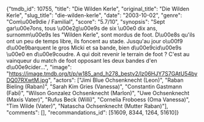 {"tmdb_id": 10755, "title": "Die Wilden Kerle", "original_title": "Die Wilden Kerle", "slug_title": "die-wilden-kerle", "date": "2003-10-02", "genre": "Com\u00e9die / Familial", "score": "5.7/10", "synopsis": "Sept gar\u00e7ons, tous \u00e2g\u00e9s de six \u00e0 dix ans, surnomm\u00e9s les \"Wilden Kerle\", sont mordus de foot. D\u00e8s qu'ils ont un peu de temps libre, ils foncent au stade. Jusqu'au jour o\u00f9 d\u00e9barquent le gros Micki et sa bande, bien d\u00e9cid\u00e9s \u00e0 en d\u00e9coudre. A qui doit revenir le terrain de foot ? C'est au vainqueur du match de foot opposant les deux bandes d'en d\u00e9cider...", "image": "https://image.tmdb.org/t/p/w185_and_h278_bestv2/lz06HJY7S7GAtU54byDQ07RXwtM.jpg", "actors": ["Jimi Blue Ochsenknecht (Leon)", "Raban Bieling (Raban)", "Sarah Kim Gries (Vanessa)", "Constantin Gastmann (Fabi)", "Wilson Gonzalez Ochsenknecht (Marlon)", "Uwe Ochsenknecht (Maxis Vater)", "Rufus Beck (Willi)", "Cornelia Froboess (Oma Vanessa)", "Tim Wilde (Vater)", "Natascha Ochsenknecht (Mutter Raban)"], "comments": [], "recommandations_id": [51609, 8344, 1264, 51610]}